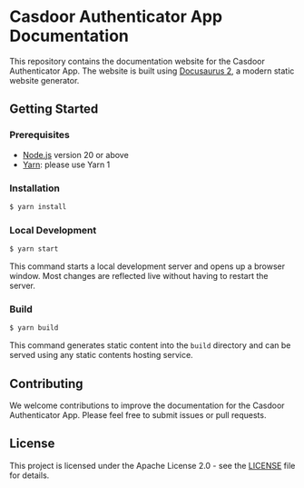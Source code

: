# Casdoor Authenticator App Documentation

This repository contains the documentation website for the Casdoor Authenticator App. The website is built using [Docusaurus 2](https://docusaurus.io/), a modern static website generator.

## Getting Started

### Prerequisites

- [Node.js](https://nodejs.org/en/download/) version 20 or above
- [Yarn](https://classic.yarnpkg.com/en/docs/install): please use Yarn 1

### Installation

```bash
$ yarn install
```

### Local Development

```bash
$ yarn start
```

This command starts a local development server and opens up a browser window. Most changes are reflected live without having to restart the server.

### Build

```bash
$ yarn build
```

This command generates static content into the `build` directory and can be served using any static contents hosting service.

## Contributing

We welcome contributions to improve the documentation for the Casdoor Authenticator App. Please feel free to submit issues or pull requests.

## License

This project is licensed under the Apache License 2.0 - see the [LICENSE](LICENSE) file for details.
